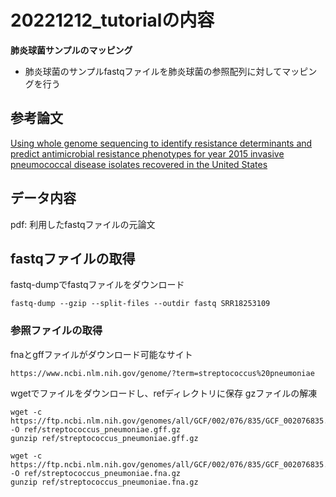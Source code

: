 # 20221212_tutorialの内容  
**肺炎球菌サンプルのマッピング**  
- 肺炎球菌のサンプルfastqファイルを肺炎球菌の参照配列に対してマッピングを行う  

## 参考論文  
[Using whole genome sequencing to identify resistance determinants and predict antimicrobial resistance phenotypes for year 2015 invasive pneumococcal disease isolates recovered in the United States](https://pubmed.ncbi.nlm.nih.gov/27542334/)

## データ内容
pdf: 利用したfastqファイルの元論文

## fastqファイルの取得
fastq-dumpでfastqファイルをダウンロード
```
fastq-dump --gzip --split-files --outdir fastq SRR18253109
```

### 参照ファイルの取得
fnaとgffファイルがダウンロード可能なサイト
```
https://www.ncbi.nlm.nih.gov/genome/?term=streptococcus%20pneumoniae
```

wgetでファイルをダウンロードし、refディレクトリに保存
gzファイルの解凍
```
wget -c https://ftp.ncbi.nlm.nih.gov/genomes/all/GCF/002/076/835/GCF_002076835.1_ASM207683v1/GCF_002076835.1_ASM207683v1_genomic.gff.gz -O ref/streptococcus_pneumoniae.gff.gz
gunzip ref/streptococcus_pneumoniae.gff.gz
```
```
wget -c https://ftp.ncbi.nlm.nih.gov/genomes/all/GCF/002/076/835/GCF_002076835.1_ASM207683v1/GCF_002076835.1_ASM207683v1_genomic.fna.gz -O ref/streptococcus_pneumoniae.fna.gz
gunzip ref/streptococcus_pneumoniae.fna.gz
